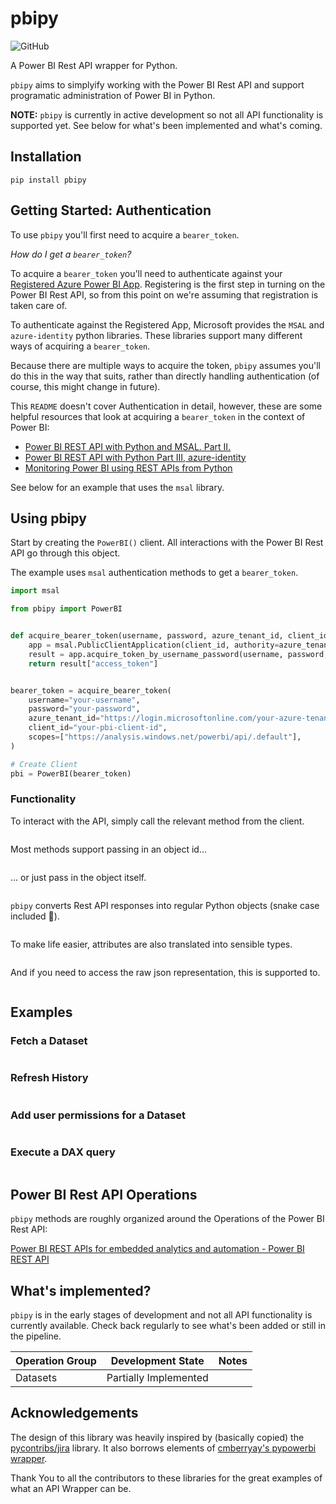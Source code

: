 # pbipy

![GitHub](https://img.shields.io/github/license/andrewvillazon/pbipy)

A Power BI Rest API wrapper for Python. 

`pbipy` aims to simplyify working with the Power BI Rest API and support programatic administration of Power BI in Python.

**NOTE:** `pbipy` is currently in active development so not all API functionality is supported yet. See below for what's been implemented and what's coming.

## Installation

```console
pip install pbipy
```


## Getting Started: Authentication

To use `pbipy` you'll first need to acquire a `bearer_token`.

*How do I get a `bearer_token`?*

To acquire a `bearer_token` you'll need to authenticate against your [Registered Azure Power BI App](https://learn.microsoft.com/en-us/power-bi/developer/embedded/register-app?tabs=customers). Registering is the first step in turning on the Power BI Rest API, so from this point on we're assuming that registration is taken care of.

To authenticate against the Registered App, Microsoft provides the `MSAL` and `azure-identity` python libraries. These libraries support many different ways of acquiring a `bearer_token`.

Because there are multiple ways to acquire the token, `pbipy` assumes you'll do this in the way that suits, rather than directly handling authentication (of course, this might change in future).

This `README` doesn't cover Authentication in detail, however, these are some helpful resources that look at acquiring a `bearer_token` in the context of Power BI:

* [Power BI REST API with Python and MSAL. Part II.](https://www.datalineo.com/post/power-bi-rest-api-with-python-and-msal-part-ii)
* [Power BI REST API with Python Part III, azure-identity](https://www.datalineo.com/post/power-bi-rest-api-with-python-part-iii-azure-identity)
* [Monitoring Power BI using REST APIs from Python](https://data-goblins.com/power-bi/power-bi-api-python)

See below for an example that uses the `msal` library.

## Using pbipy

Start by creating the `PowerBI()` client. All interactions with the Power BI Rest API go through this object. 

The example uses `msal` authentication methods to get a `bearer_token`.

```python
import msal

from pbipy import PowerBI


def acquire_bearer_token(username, password, azure_tenant_id, client_id, scopes):
    app = msal.PublicClientApplication(client_id, authority=azure_tenant_id)
    result = app.acquire_token_by_username_password(username, password, scopes)
    return result["access_token"]


bearer_token = acquire_bearer_token(
    username="your-username",
    password="your-password",
    azure_tenant_id="https://login.microsoftonline.com/your-azure-tenant-id",
    client_id="your-pbi-client-id",
    scopes=["https://analysis.windows.net/powerbi/api/.default"],
)

# Create Client
pbi = PowerBI(bearer_token)
```

### Functionality

To interact with the API, simply call the relevant method from the client.

```python
```

Most methods support passing in an object id...

```python
```

... or just pass in the object itself.

```python
```

`pbipy` converts Rest API responses into regular Python objects (snake case included 🐍).

```python
```

To make life easier, attributes are also translated into sensible types.

```python
```

And if you need to access the raw json representation, this is supported to.

```python
```

## Examples

### Fetch a Dataset

```python
```

### Refresh History

```python
```

### Add user permissions for a Dataset

```python
```

### Execute a DAX query

```python
```

## Power BI Rest API Operations

`pbipy` methods are roughly organized around the Operations of the Power BI Rest API:

[Power BI REST APIs for embedded analytics and automation - Power BI REST API](https://learn.microsoft.com/en-us/rest/api/power-bi/)


## What's implemented?

`pbipy` is in the early stages of development and not all API functionality is currently available. Check back regularly to see what's been added or still in the pipeline.

| Operation Group 	| Development State     	| Notes 	|
|-----------------	|-----------------------	|-------	|
| Datasets        	| Partially Implemented 	|       	|

## Acknowledgements

The design of this library was heavily inspired by (basically copied) the [pycontribs/jira](https://github.com/pycontribs/jira) library. It also borrows elements of [cmberryay's pypowerbi wrapper](https://github.com/cmberryau/pypowerbi).

Thank You to all the contributors to these libraries for the great examples of what an API Wrapper can be.
